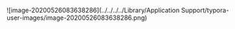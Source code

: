 ![image-20200526083638286](../../../../Library/Application Support/typora-user-images/image-20200526083638286.png)



